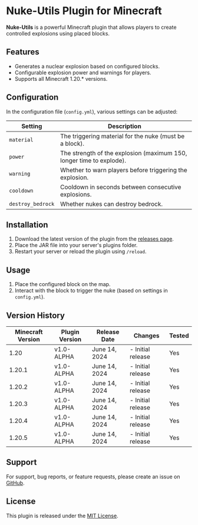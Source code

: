# Nuke-Utils Plugin for Minecraft

**Nuke-Utils** is a powerful Minecraft plugin that allows players to create controlled explosions using placed blocks.

## Features

- Generates a nuclear explosion based on configured blocks.
- Configurable explosion power and warnings for players.
- Supports all Minecraft 1.20.* versions.

## Configuration

In the configuration file (`config.yml`), various settings can be adjusted:

| Setting           | Description                                                          |
|-------------------|----------------------------------------------------------------------|
| `material`        | The triggering material for the nuke (must be a block).              |
| `power`           | The strength of the explosion (maximum 150, longer time to explode). |
| `warning`         | Whether to warn players before triggering the explosion.             |
| `cooldown`        | Cooldown in seconds between consecutive explosions.                  |
| `destroy_bedrock` | Whether nukes can destroy bedrock.                                   |

## Installation

1. Download the latest version of the plugin from the [releases page](https://github.com/SilberGecko6917/Nuke-Utils/releases).
2. Place the JAR file into your server's plugins folder.
3. Restart your server or reload the plugin using `/reload`.

## Usage

1. Place the configured block on the map.
2. Interact with the block to trigger the nuke (based on settings in `config.yml`).

## Version History

| Minecraft Version | Plugin Version | Release Date  | Changes           | Tested |
|-------------------|----------------|---------------|-------------------|--------|
| 1.20              | v1.0-ALPHA     | June 14, 2024 | - Initial release | Yes    |
| 1.20.1            | v1.0-ALPHA     | June 14, 2024 | - Initial release | Yes    |
| 1.20.2            | v1.0-ALPHA     | June 14, 2024 | - Initial release | Yes    |
| 1.20.3            | v1.0-ALPHA     | June 14, 2024 | - Initial release | Yes    |
| 1.20.4            | v1.0-ALPHA     | June 14, 2024 | - Initial release | Yes    |
| 1.20.5            | v1.0-ALPHA     | June 14, 2024 | - Initial release | Yes    |

## Support

For support, bug reports, or feature requests, please create an issue on [GitHub](https://github.com/SilberGecko6917/Nuke-Utils/issues).

## License

This plugin is released under the [MIT License](LICENSE).

